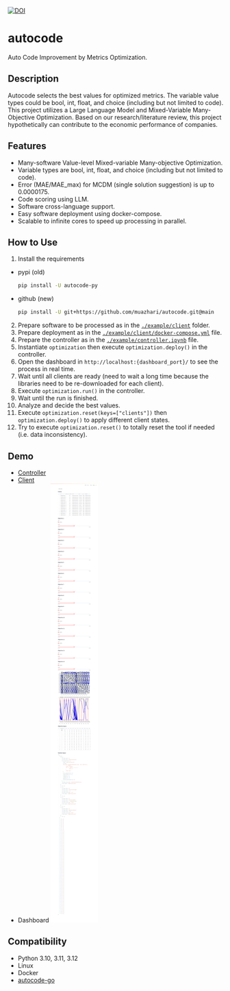 [![DOI](https://zenodo.org/badge/DOI/10.5281/zenodo.13225516.svg)](https://doi.org/10.5281/zenodo.13225516)

# autocode

Auto Code Improvement by Metrics Optimization.

## Description

Autocode selects the best values for optimized metrics. The variable value types could be bool, int, float, and choice (including
but not limited to code). This project utilizes a Large Language Model and Mixed-Variable Many-Objective Optimization.
Based on our research/literature review, this project hypothetically can contribute to the economic performance of
companies.  

## Features

- Many-software Value-level Mixed-variable Many-objective Optimization.
- Variable types are bool, int, float, and choice (including but not limited to code).
- Error (MAE/MAE_max) for MCDM (single solution suggestion) is up to 0.0000175.
- Code scoring using LLM.
- Software cross-language support.
- Easy software deployment using docker-compose.
- Scalable to infinite cores to speed up processing in parallel.

## How to Use

1. Install the requirements
- pypi (old)
  ```bash
  pip install -U autocode-py
  ```
- github (new)
  ```bash
  pip install -U git+https://github.com/muazhari/autocode.git@main
  ```

2. Prepare software to be processed as in the [`./example/client`](https://github.com/muazhari/autocode/tree/main/example/client) folder.
3. Prepare deployment as in the [`./example/client/docker-compose.yml`](https://github.com/muazhari/autocode/blob/main/example/client/docker-compose.yml) file.
4. Prepare the controller as in the [`./example/controller.ipynb`](https://github.com/muazhari/autocode/blob/main/example/controller.ipynb) file.
5. Instantiate `optimization` then execute `optimization.deploy()` in the controller.
6. Open the dashboard in `http://localhost:{dashboard_port}/` to see the process in real time.
7. Wait until all clients are ready (need to wait a long time because the libraries need to be re-downloaded for each client).
8. Execute `optimization.run()` in the controller.
9. Wait until the run is finished.
10. Analyze and decide the best values.
11. Execute `optimization.reset(keys=["clients"])` then `optimization.deploy()` to apply different client states.
12. Try to execute `optimization.reset()` to totally reset the tool if needed (i.e. data inconsistency).

## Demo

- [Controller](https://github.com/muazhari/autocode/blob/main/example/controller.ipynb)
- [Client](https://github.com/muazhari/autocode/tree/main/example/client)
- Dashboard
  ![demo-1.png](https://github.com/muazhari/autocode/blob/main/demo-1.png?raw=true)

## Compatibility

- Python 3.10, 3.11, 3.12
- Linux
- Docker
- [autocode-go](https://github.com/muazhari/autocode-go)
